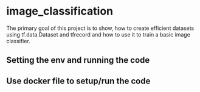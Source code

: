 # image_classification
The primary goal of this project is to show, how to create efficient datasets using tf.data.Dataset and tfrecord 
and how to use it to train a basic image classifier.

## Setting the env and running the code

## Use docker file to setup/run the code



